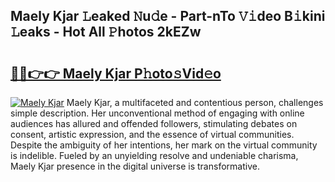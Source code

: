 ## Maely Kjar 𝙻eaked 𝙽u𝚍e - Part-nTo 𝚅𝚒deo B𝚒kini 𝙻eaks - Hot All 𝙿hotos 2kEZw

# <h2><a href="http://ld2pmcr.urlbe.top/?page=Maely+Kjar">🔗🔗👉👉 Maely Kjar P𝚑oto𝚜Vid𝚎o</a></h2>

[![Maely Kjar](https://i.imgur.com/eBuTRDB.gif)](http://ld2pmcr.urlbe.top/?page=Maely+Kjar)
Maely Kjar, a multifaceted and contentious person, challenges simple description. Her unconventional method of engaging with online audiences has allured and offended followers, stimulating debates on consent, artistic expression, and the essence of virtual communities. Despite the ambiguity of her intentions, her mark on the virtual community is indelible. Fueled by an unyielding resolve and undeniable charisma, Maely Kjar presence in the digital universe is transformative.
